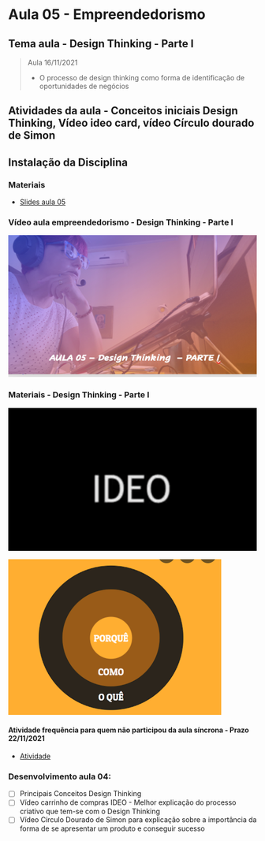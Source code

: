 # Aula 05 - Empreendedorismo
## Tema aula - Design Thinking - Parte I

> Aula 16/11/2021
> 
> * O processo de design thinking como forma de identificação de oportunidades de negócios 

## Atividades da aula - Conceitos iniciais Design Thinking, Vídeo ideo card, vídeo Círculo dourado de Simon

## Instalação da Disciplina

### Materiais
- [Slides aula 05](Aula_5_design_thinking_Parte1.pdf)

### Vídeo aula empreendedorismo -  Design Thinking - Parte I

[![Aula - Design Thinking Parte I](capa_aula5.png)](https://youtu.be/xWIMc1zhkdU)

### Materiais -  Design Thinking - Parte I

[![Aula - IDEO CART PROJETC](video_ideo.png)](https://www.youtube.com/watch?v=Q5MDq4zidB8)

[![Aula - SIMON](video_simon2.png)](https://www.youtube.com/watch?v=POfQlg0V0Cc)


####  Atividade frequência para quem não participou da aula síncrona - Prazo 22/11/2021

- [Atividade](https://forms.gle/iErxz3NxtHjNACr86)

### Desenvolvimento aula 04: 

- [ ]  Principais Conceitos Design Thinking
- [ ]  Vídeo carrinho de compras IDEO - Melhor explicação do processo criativo que tem-se com o Design Thinking
- [ ]  Vídeo Círculo Dourado de Simon para explicação sobre a importância da forma de se apresentar um produto e conseguir sucesso

